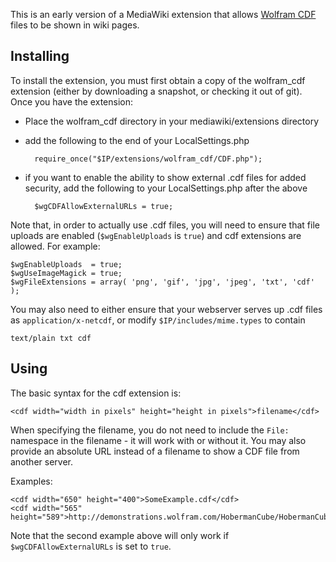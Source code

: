 This is an early version of a MediaWiki extension that allows [Wolfram CDF](http://www.wolfram.com/cdf/) files to be shown in wiki pages.

Installing
----------

To install the extension, you must first obtain a copy of the wolfram_cdf extension (either by downloading a snapshot, or checking it out of git). Once you have the extension:

- Place the wolfram_cdf directory in your mediawiki/extensions directory
- add the following to the end of your LocalSettings.php

        require_once("$IP/extensions/wolfram_cdf/CDF.php");

- if you want to enable the ability to show external .cdf files for added security, add the following to your LocalSettings.php after the above

        $wgCDFAllowExternalURLs = true;

Note that, in order to actually use .cdf files, you will need to ensure that file uploads are enabled (`$wgEnableUploads` is `true`) and cdf extensions are allowed. For example:

    $wgEnableUploads  = true;
    $wgUseImageMagick = true;
    $wgFileExtensions = array( 'png', 'gif', 'jpg', 'jpeg', 'txt', 'cdf' );

You may also need to either ensure that your webserver serves up .cdf files as `application/x-netcdf`, or modify `$IP/includes/mime.types` to contain

    text/plain txt cdf

Using
-----

The basic syntax for the cdf extension is:

    <cdf width="width in pixels" height="height in pixels">filename</cdf>

When specifying the filename, you do not need to include the `File:` namespace in the filename - it will work with or without it. You may also provide an absolute URL instead of a filename to show a CDF file from another server.

Examples:

    <cdf width="650" height="400">SomeExample.cdf</cdf>
    <cdf width="565" height="589">http://demonstrations.wolfram.com/HobermanCube/HobermanCube.cdf</cdf>

Note that the second example above will only work if `$wgCDFAllowExternalURLs` is set to `true`.
